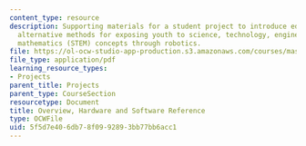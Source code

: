 ```yaml
---
content_type: resource
description: Supporting materials for a student project to introduce educators to
  alternative methods for exposing youth to science, technology, engineering, and
  mathematics (STEM) concepts through robotics.
file: https://ol-ocw-studio-app-production.s3.amazonaws.com/courses/mas-714j-technologies-for-creative-learning-fall-2009/5f5d7e406db78f0992893bb77bb6acc1_MITMAS_714JF09_proj1_supp.pdf
file_type: application/pdf
learning_resource_types:
- Projects
parent_title: Projects
parent_type: CourseSection
resourcetype: Document
title: Overview, Hardware and Software Reference
type: OCWFile
uid: 5f5d7e40-6db7-8f09-9289-3bb77bb6acc1
---
```

